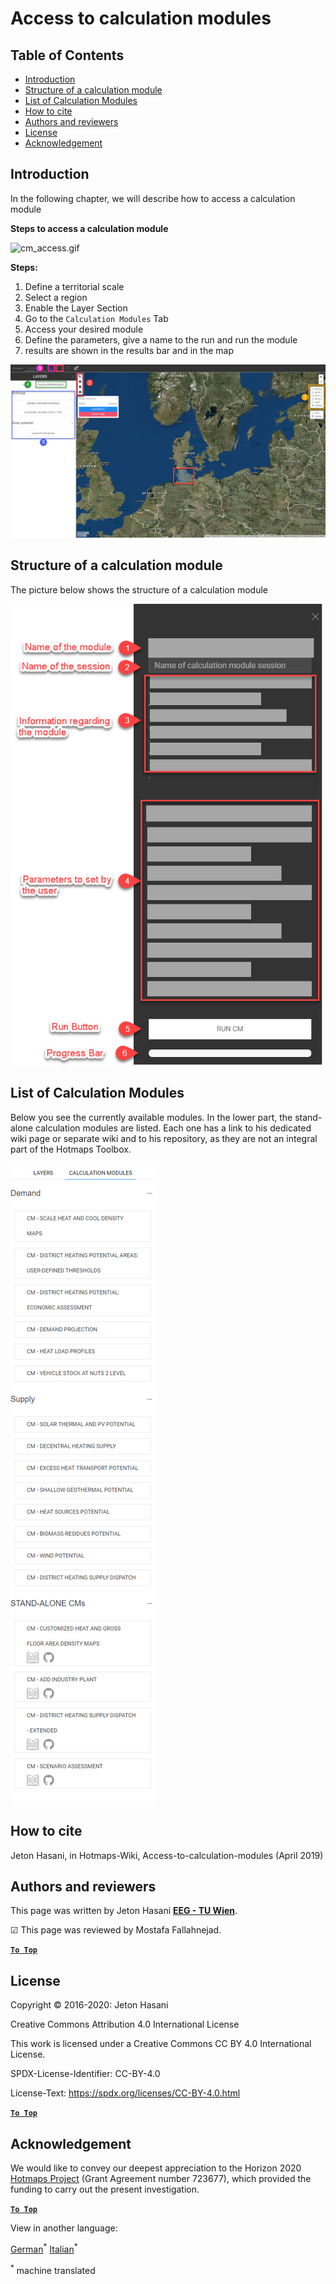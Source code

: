 <h1>Access to calculation modules</h1>

## Table of Contents
* [Introduction](#introduction)
* [Structure of a calculation module](#structure-of-a-calculation-module)
* [List of Calculation Modules](#list-of-calculation-modules)
* [How to cite](#how-to-cite)
* [Authors and reviewers](#authors-and-reviewers)
* [License](#license)
* [Acknowledgement](#acknowledgement)

## Introduction 
In the following chapter, we will describe how to access a calculation module

**Steps to access a calculation module**

![cm_access.gif][cm_access]

**Steps:**

1. Define a territorial scale 
1. Select a region
2. Enable the Layer Section
3. Go to the <code>Calculation Modules</code> Tab
4. Access your desired module
5. Define the parameters, give a name to the run and run the module
6. results are shown in the results bar and in the map

![cm_access.png][cm_access_png]


## Structure of a calculation module

The picture below shows the structure of a calculation module

![cm_structure_png][cm_structure]


## List of Calculation Modules

Below you see the currently available modules. In the lower part, the stand-alone calculation modules are listed. Each one has a link to his dedicated wiki page or separate wiki and to his repository, as they are not an integral part of the Hotmaps Toolbox.

<img src="/en/Access-to-calculation-modules/cm_list.png"/>


## How to cite

Jeton Hasani, in Hotmaps-Wiki, Access-to-calculation-modules (April 2019)


## Authors and reviewers

This page was written by Jeton Hasani **[EEG - TU Wien](https://eeg.tuwien.ac.at/)**.

&#9745; This page was reviewed by Mostafa Fallahnejad.


[**`To Top`**](#table-of-contents)

## License
Copyright © 2016-2020: Jeton Hasani

Creative Commons Attribution 4.0 International License

This work is licensed under a Creative Commons CC BY 4.0 International License.

SPDX-License-Identifier: CC-BY-4.0

License-Text: https://spdx.org/licenses/CC-BY-4.0.html


[**`To Top`**](#table-of-contents)

## Acknowledgement
We would like to convey our deepest appreciation to the Horizon 2020 [Hotmaps Project](https://www.hotmaps-project.eu) (Grant Agreement number 723677), which provided the funding to carry out the present investigation.

[**`To Top`**](#table-of-contents)

[cm_access]: ../images/general_tool_functionalities_and_structure/calculation_module_access.gif

[cm_access_png]: ../images/general_tool_functionalities_and_structure/calculation_module_access.png

[cm_structure]: ../images/general_tool_functionalities_and_structure/calculation_module_structure.png






<!--- THIS IS A SUPER UNIQUE IDENTIFIER -->

View in another language:

 [German](../de/Access-to-calculation-modules)<sup>\*</sup> [Italian](../it/Access-to-calculation-modules)<sup>\*</sup> 

<sup>\*</sup> machine translated
